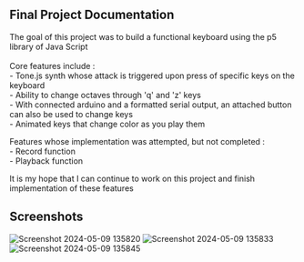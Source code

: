 ## Final Project Documentation

The goal of this project was to build a functional keyboard using the p5 library of Java Script <br> <br>
	Core features include : <br>
		 - Tone.js synth whose attack is triggered upon press of specific keys on the keyboard <br>
     - Ability to change octaves through 'q' and 'z' keys <br>
       - With connected arduino and a formatted serial output, an attached button can also be used to change keys <br>
     - Animated keys that change color as you play them <br>

  Features whose implementation was attempted, but not completed : <br>
    - Record function <br>
    - Playback function <br>

  It is my hope that I can continue to work on this project and finish implementation of these features <br>

## Screenshots

![Screenshot 2024-05-09 135820](https://github.com/azimmerman1245/CSC2463_Projects/assets/98975330/0f54864f-b8ee-4e9d-9fa5-78fffc000476)
![Screenshot 2024-05-09 135833](https://github.com/azimmerman1245/CSC2463_Projects/assets/98975330/6f9f0697-d09d-47b9-b177-2dc11d73821b)
![Screenshot 2024-05-09 135845](https://github.com/azimmerman1245/CSC2463_Projects/assets/98975330/fda087b4-c690-482d-93a5-0451cef0dc8e)
